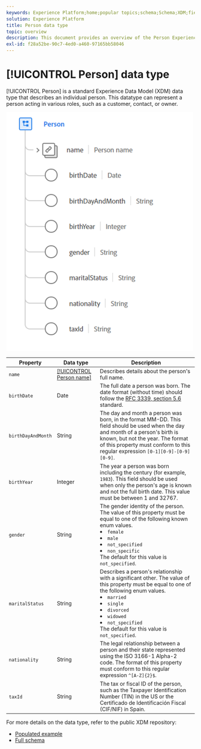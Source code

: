 ```yaml
---
keywords: Experience Platform;home;popular topics;schema;Schema;XDM;fields;schemas;Schemas;person;datatype;data-type;data type;
solution: Experience Platform
title: Person data type
topic: overview
description: This document provides an overview of the Person Experience Data Model (XDM) data type.
exl-id: f28a52be-90c7-4ed0-a460-97165bb58046
---
```

# [!UICONTROL Person] data type

[!UICONTROL Person] is a standard Experience Data Model (XDM) data type that describes an individual person. This datatype can represent a person acting in various roles, such as a customer, contact, or owner.

<img src='../images/data-types/person.PNG' width=500 /><br />

| Property | Data type | Description |
| --- | --- | --- |
| `name` | [[!UICONTROL Person name]](./person-name.md) | Describes details about the person's full name. |
| `birthDate` | Date | The full date a person was born. The date format (without time) should follow the [RFC 3339, section 5.6](https://tools.ietf.org/html/rfc3339#section-5.6) standard. |
| `birthDayAndMonth` | String | The day and month a person was born, in the format MM-DD. This field should be used when the day and month of a person's birth is known, but not the year. The format of this property must conform to this regular expression `[0-1][0-9]-[0-9][0-9]`. |
| `birthYear` | Integer | The year a person was born including the century (for example, `1983`). This field should be used when only the person's age is known and not the full birth date. This value must be between 1 and 32767. |
| `gender` | String | The gender identity of the person. The value of this property must be equal to one of the following known enum values. <li> `female` </li> <li> `male` </li> <li> `not_specified` </li> <li> `non_specific` </li> The default for this value is `not_specified`. |
| `maritalStatus` | String | Describes a person's relationship with a significant other. The value of this property must be equal to one of the following enum values. <li> `married` </li> <li> `single` </li> <li> `divorced` </li> <li> `widowed` </li> <li> `not_specified` </li> The default for this value is `not_specified`. |
| `nationality` | String | The legal relationship between a person and their state represented using the ISO 3166-1 Alpha-2 code. The format of this property must conform to this regular expression `^[A-Z]{2}$`. |
| `taxId` | String | The tax or fiscal ID of the person, such as the Taxpayer Identification Number (TIN) in the US or the Certificado de Identificación Fiscal (CIF/NIF) in Spain. |

For more details on the data type, refer to the public XDM repository:

* [Populated example](https://github.com/adobe/xdm/blob/master/components/datatypes/person/person.example.1.json)
* [Full schema](https://github.com/adobe/xdm/blob/master/components/datatypes/person/person.schema.json)
